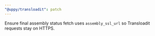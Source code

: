 ```yaml
---
"@uppy/transloadit": patch
---
```


Ensure final assembly status fetch uses `assembly_ssl_url` so Transloadit requests stay on HTTPS.
